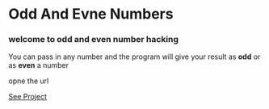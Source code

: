 # Odd And Evne Numbers


### welcome to odd and even number hacking

You can pass in any number and the program will give your result as **odd** or as **even** a number

opne the url  

[See Project](https://touraye.github.io/2ray-odd-even-number.github.oi/)
